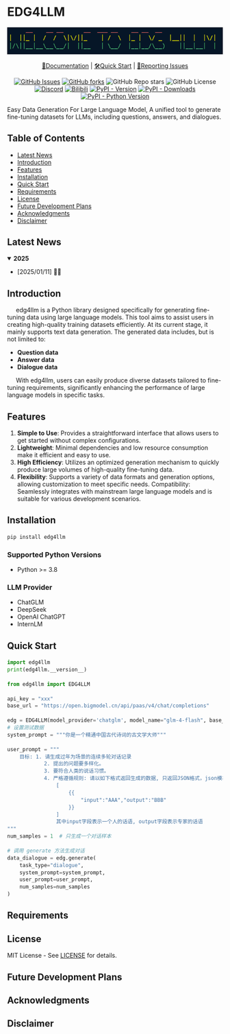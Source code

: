 # EDG4LLM

<div align="center">

![welcome](assets/welcome.png)

</div>

<div align="center">

[📘Documentation](https://github.com/Alannikos/FunGPT) |
[🛠️Quick Start](https://github.com/Alannikos/FunGPT) |
[🤔Reporting Issues](https://github.com/Alannikos/FunGPT/issues) 

</div>

<div align="center">

<!-- PROJECT SHIELDS -->
[![GitHub Issues](https://img.shields.io/github/issues/Alannikos/edg4llm?style=flat&logo=github&color=%23FF5252)](https://github.com/Alannikos/edg4llm/issues)
[![GitHub forks](https://img.shields.io/github/forks/Alannikos/edg4llm?style=flat&logo=github&color=%23FF9800)](https://github.com/Alannikos/edg4llm/forks)
![GitHub Repo stars](https://img.shields.io/github/stars/Alannikos/edg4llm?style=flat&logo=github&color=%23FFEB3B)
![GitHub License](https://img.shields.io/github/license/Alannikos/edg4llm?style=flat&logo=github&color=%234CAF50)
[![Discord](https://img.shields.io/discord/1327445853388144681?style=flat&logo=discord)](https://discord.com/channels/1327445853388144681/)
[![Bilibili](https://img.shields.io/badge/dynamic/json?url=https%3A%2F%2Fapi.bilibili.com%2Fx%2Frelation%2Fstat%3Fvmid%3D3494365446015137&query=%24.data.follower&style=flat&logo=bilibili&label=followers&color=%23FF69B4)](https://space.bilibili.com/3494365446015137)
[![PyPI - Version](https://img.shields.io/pypi/v/edg4llm?style=flat&logo=pypi&logoColor=blue&color=red)](https://pypi.org/project/edg4llm/)
[![PyPI - Downloads](https://img.shields.io/pypi/dm/edg4llm?color=blue&logo=pypi&logoColor=gold)](https://pypi.org/project/edg4llm/)
[![PyPI - Python Version](https://img.shields.io/pypi/pyversions/edg4llm?logo=python&logoColor=gold)](https://pypi.org/project/edg4llm/)
</div>



Easy Data Generation For Large Language Model, A unified tool to generate fine-tuning datasets for LLMs, including questions, answers, and dialogues.


## Table of Contents
- [Latest News](#latest-news)
- [Introduction](#introduction)
- [Features](#features)
- [Installation](#installation)
- [Quick Start](#quick-start)
- [Requirements](#requirements)
- [License](#license)
- [Future Development Plans](#future-development-plans)
- [Acknowledgments](#acknowledgments)
- [Disclaimer](#disclaimer)

## Latest News

<details open>
<summary><b>2025</b></summary>

- [2025/01/11] 👋👋 

</details>

## Introduction
$\quad$ edg4llm is a Python library designed specifically for generating fine-tuning data using large language models. This tool aims to assist users in creating high-quality training datasets efficiently. At its current stage, it mainly supports text data generation. The generated data includes, but is not limited to:
- **Question data**
- **Answer data**
- **Dialogue data**

$\quad$ With edg4llm, users can easily produce diverse datasets tailored to fine-tuning requirements, significantly enhancing the performance of large language models in specific tasks.
## Features

1. **Simple to Use**: Provides a straightforward interface that allows users to get started without complex configurations.
2. **Lightweight**: Minimal dependencies and low resource consumption make it efficient and easy to use.
3. **High Efficiency**: Utilizes an optimized generation mechanism to quickly produce large volumes of high-quality fine-tuning data.
4. **Flexibility**: Supports a variety of data formats and generation options, allowing customization to meet specific needs.
Compatibility: Seamlessly integrates with mainstream large language models and is suitable for various development scenarios.

## Installation

```bash
pip install edg4llm
```

### Supported Python Versions
- Python >= 3.8

### LLM Provider

- ChatGLM
- DeepSeek
- OpenAI ChatGPT
- InternLM

## Quick Start

```python
import edg4llm
print(edg4llm.__version__)

from edg4llm import EDG4LLM

api_key = "xxx"
base_url = "https://open.bigmodel.cn/api/paas/v4/chat/completions"

edg = EDG4LLM(model_provider='chatglm', model_name="glm-4-flash", base_url=base_url, api_key=api_key)
# 设置测试数据
system_prompt = """你是一个精通中国古代诗词的古文学大师"""

user_prompt = """
    目标: 1. 请生成过年为场景的连续多轮对话记录
            2. 提出的问题要多样化。
            3. 要符合人类的说话习惯。
            4. 严格遵循规则: 请以如下格式返回生成的数据, 只返回JSON格式，json模板:  
                [
                    {{
                        "input":"AAA","output":"BBB" 
                    }}
                ]
                其中input字段表示一个人的话语, output字段表示专家的话语
"""
num_samples = 1  # 只生成一个对话样本

# 调用 generate 方法生成对话
data_dialogue = edg.generate(
    task_type="dialogue",
    system_prompt=system_prompt,
    user_prompt=user_prompt,
    num_samples=num_samples
)
```

## Requirements

## License
MIT License - See [LICENSE](LICENSE) for details.

## Future Development Plans

## Acknowledgments

## Disclaimer